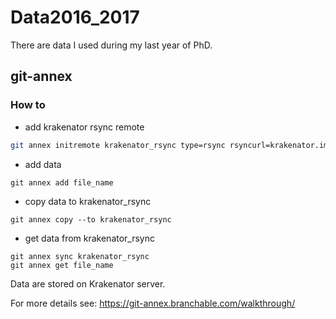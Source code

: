 # Data2016_2017
There are data I used during my last year of PhD.


## git-annex

### How to

- add krakenator rsync remote
```sh
git annex initremote krakenator_rsync type=rsync rsyncurl=krakenator.imag.fr:/home/cayek/GitAnnex/Data2016_2017 encryption=none
```

- add data
```
git annex add file_name
```

- copy data to krakenator_rsync
```
git annex copy --to krakenator_rsync
```

- get data from krakenator_rsync
```
git annex sync krakenator_rsync
git annex get file_name 
```
Data are stored on Krakenator server.



For more details see: https://git-annex.branchable.com/walkthrough/
